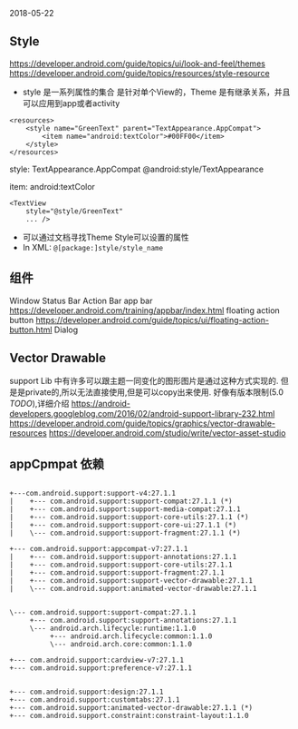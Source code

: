 2018-05-22

## Style
https://developer.android.com/guide/topics/ui/look-and-feel/themes
https://developer.android.com/guide/topics/resources/style-resource
+ style 是一系列属性的集合 是针对单个View的，Theme 是有继承关系，并且可以应用到app或者activity

```
<resources>
    <style name="GreenText" parent="TextAppearance.AppCompat">
        <item name="android:textColor">#00FF00</item>
    </style>
</resources>
```
style:
TextAppearance.AppCompat
@android:style/TextAppearance

item:
android:textColor


```
<TextView
    style="@style/GreenText"
    ... />
```

+ 可以通过文档寻找Theme Style可以设置的属性
+ In XML: `@[package:]style/style_name`


## 组件
Window
Status Bar
Action Bar
app bar  https://developer.android.com/training/appbar/index.html
floating action button https://developer.android.com/guide/topics/ui/floating-action-button.html
Dialog


## Vector Drawable
support Lib 中有许多可以跟主题一同变化的图形图片是通过这种方式实现的.
但是是private的,所以无法直接使用,但是可以copy出来使用.
好像有版本限制(5.0 *TODO*),详细介绍 https://android-developers.googleblog.com/2016/02/android-support-library-232.html
https://developer.android.com/guide/topics/graphics/vector-drawable-resources
https://developer.android.com/studio/write/vector-asset-studio


## appCpmpat 依赖
```

+---com.android.support:support-v4:27.1.1
|    +--- com.android.support:support-compat:27.1.1 (*)
|    +--- com.android.support:support-media-compat:27.1.1
|    +--- com.android.support:support-core-utils:27.1.1 (*)
|    +--- com.android.support:support-core-ui:27.1.1 (*)
|    \--- com.android.support:support-fragment:27.1.1 (*)

+--- com.android.support:appcompat-v7:27.1.1
|    +--- com.android.support:support-annotations:27.1.1
|    +--- com.android.support:support-core-utils:27.1.1
|    +--- com.android.support:support-fragment:27.1.1
|    +--- com.android.support:support-vector-drawable:27.1.1
|    \--- com.android.support:animated-vector-drawable:27.1.1


\--- com.android.support:support-compat:27.1.1
     +--- com.android.support:support-annotations:27.1.1
     \--- android.arch.lifecycle:runtime:1.1.0
          +--- android.arch.lifecycle:common:1.1.0
          \--- android.arch.core:common:1.1.0

```

```
+--- com.android.support:cardview-v7:27.1.1
+--- com.android.support:preference-v7:27.1.1


+--- com.android.support:design:27.1.1
+--- com.android.support:customtabs:27.1.1
+--- com.android.support:animated-vector-drawable:27.1.1 (*)
+--- com.android.support.constraint:constraint-layout:1.1.0
```



